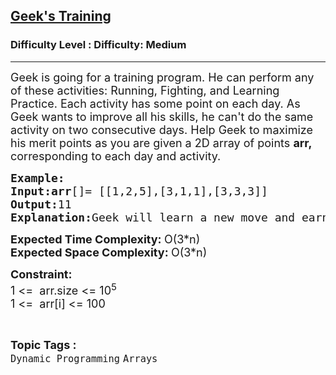 <h2><a href="https://www.geeksforgeeks.org/problems/geeks-training/1?utm_source=youtube&utm_medium=collab_striver_ytdescription&utm_campaign=geeks-training">Geek's Training</a></h2><h3>Difficulty Level : Difficulty: Medium</h3><hr><div class="problems_problem_content__Xm_eO"><p><span style="font-size: 18px;">Geek is going for a training program. He can perform any of these activities: Running, Fighting, and Learning Practice. Each activity has some point on each day. As Geek wants to improve all his skills, he can't do the same activity on two consecutive days. Help Geek to maximize his merit points as you are given a 2D array of points <strong>arr,</strong> corresponding to each day and activity.</span></p>
<pre><span style="font-size: 18px;"><strong>Example:</strong>
<strong>Input:arr</strong>[]= [[1,2,5],[3,1,1],[3,3,3]]
<strong>Output:</strong>11
<strong>Explanation:</strong>Geek will learn a new move and earn 5 point then on second day he will do running and earn 3 point and on third day he will do fighting and earn 3 points so, maximum point is 11.</span></pre>
<p><span style="font-size: 18px;"><strong>Expected Time Complexity: </strong>O(3*n)<br><strong>Expected Space Complexity: </strong>O(3*n)</span></p>
<p><span style="font-size: 18px;"><strong>Constraint:</strong><br>1 &lt;=&nbsp; arr.size &lt;= 10<sup>5</sup><br>1 &lt;=&nbsp; arr[i] &lt;= 100</span></p></div><br><p><span style=font-size:18px><strong>Topic Tags : </strong><br><code>Dynamic Programming</code>&nbsp;<code>Arrays</code>&nbsp;